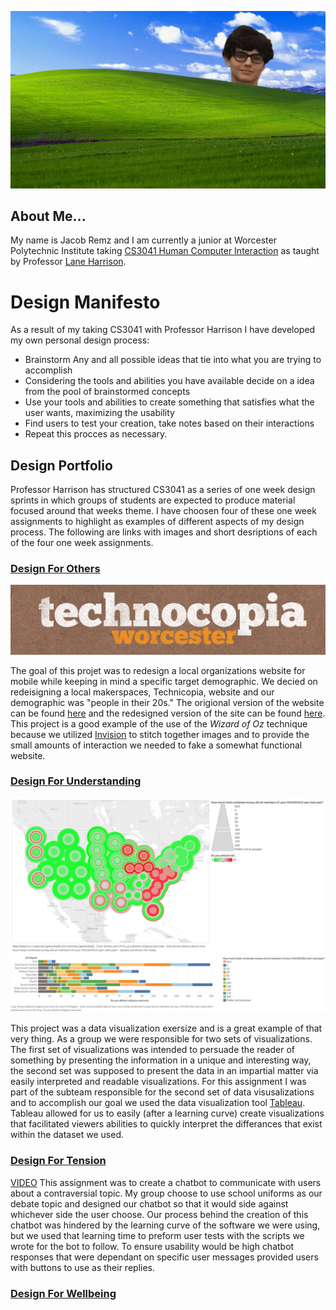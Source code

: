 ![Image](JacobHills.jpg)

## About Me...
My name is Jacob Remz and I am currently a junior at Worcester Polytechnic Institute taking [CS3041 Human Computer Interaction](https://cs3041-18d.github.io/) as taught by Professor [Lane Harrison](https://web.cs.wpi.edu/~ltharrison/).

# Design Manifesto
As a result of my taking CS3041 with Professor Harrison I have developed my own personal design process:

 * Brainstorm Any and all possible ideas that tie into what you are trying to accomplish
 * Considering the tools and abilities you have available decide on a idea from the pool of brainstormed concepts
 * Use your tools and abilities to create something that satisfies what the user wants, maximizing the usability
 * Find users to test your creation, take notes based on their interactions
 * Repeat this procces as necessary.

## Design Portfolio
Professor Harrison has structured CS3041 as a series of one week design sprints in which groups of students are expected to produce material focused around that weeks theme. I have choosen four of these one week assignments to highlight as examples of different aspects of my design process. The following are links with images and short desriptions of each of the four one week assignments.

### [Design For Others](https://medium.com/@john3r8amaral/design-for-others-3dfa42f7211c)
![Image](technicopia.png) 



The goal of this projet was to redesign a local organizations website for mobile while keeping in mind a specific target demographic. We decied on redeisigning a local makerspaces, Technicopia, website and our demographic was "people in their 20s." The origional version of the website can be found [here](http://technocopia.org/) and the redesigned version of the site can be found [here](https://projects.invisionapp.com/share/QFGHPYV2ZK5). This project is a good example of the use of the *Wizard of Oz* technique because we utilized [Invision](https://www.invisionapp.com/) to stitch together images and to provide the small amounts of interaction we needed to fake a somewhat functional website. 

### [Design For Understanding](https://medium.com/@mariana0pachon/religiousness-and-income-of-us-regions-327de34debbd)
![Image](0_KugvdHhuEehGU5nS_.png)
![Image](0_fKq1yXIjasyuY0-j_.png)

This project was a data visualization exersize and is a great example of that very thing. As a group we were responsible for two sets of visualizations. The first set of visualizations was intended to persuade the reader of something by presenting the information in a unique and interesting way, the second set was supposed to present the data in an impartial matter via easily interpreted and readable visualizations. For this assignment I was part of the subteam responsible for the second set of data visusalizations and to accomplish our goal we used the data visualization tool [Tableau](https://www.tableau.com/). Tableau allowed for us to easily (after a learning curve) create visualizations that facilitated viewers abilities to quickly interpret the differances that exist within the dataset we used.

### [Design For Tension](https://medium.com/@michaelbosik/design-for-tension-group-13-e49fcef641b2)
[VIDEO](https://www.youtube.com/watch?v=3slmotxxbrQ)
This assignment was to create a chatbot to communicate with users about a contraversial topic. My group choose to use school uniforms as our debate topic and designed our chatbot so that it would side against whichever side the user choose. Our process behind the creation of this chatbot was hindered by the learning curve of the software we were using, but we used that learning time to preform user tests with the scripts we wrote for the bot to follow. To ensure usability would be high chatbot responses that were dependant on specific user messages provided users with buttons to use as their replies.


### [Design For Wellbeing](https://medium.com/@pawandodani/design-for-wellbeing-163aeea0f2ff)
